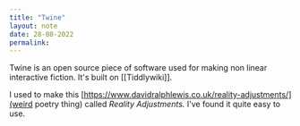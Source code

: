 ```yaml
---
title: "Twine"
layout: note
date: 28-08-2022
permalink:
---
```


Twine is an open source piece of software used for making non linear interactive fiction. It's built on [[Tiddlywiki]].

I used to make this [https://www.davidralphlewis.co.uk/reality-adjustments/](weird poetry thing) called *Reality Adjustments.* I've found it quite easy to use.
